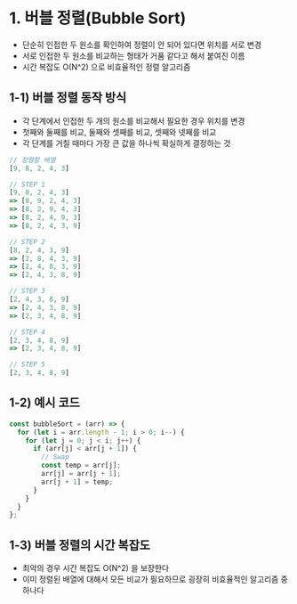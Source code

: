 # 1. 버블 정렬(Bubble Sort)

- 단순히 인접한 두 원소를 확인하여 정렬이 안 되어 있다면 위치를 서로 변경
- 서로 인접한 두 원소를 비교하는 형태가 거품 같다고 해서 붙여진 이름
- 시간 복잡도 O(N^2) 으로 비효율적인 정렬 알고리즘

## 1-1) 버블 정렬 동작 방식

- 각 단계에서 인접한 두 개의 원소를 비교해서 필요한 경우 위치를 변경
- 첫째와 둘째를 비교, 둘째와 셋째를 비교, 셋째와 넷째를 비교
- 각 단계를 거칠 때마다 가장 큰 값을 하나씩 확실하게 결정하는 것

```jsx
// 정렬할 배열
[9, 8, 2, 4, 3]

// STEP 1
[9, 8, 2, 4, 3]
=> [8, 9, 2, 4, 3]
=> [8, 2, 9, 4, 3]
=> [8, 2, 4, 9, 3]
=> [8, 2, 4, 3, 9]

// STEP 2
[8, 2, 4, 3, 9]
=> [2, 8, 4, 3, 9]
=> [2, 4, 8, 3, 9]
=> [2, 4, 3, 8, 9]

// STEP 3
[2, 4, 3, 8, 9]
=> [2, 4, 3, 8, 9]
=> [2, 3, 4, 8, 9]

// STEP 4
[2, 3, 4, 8, 9]
=> [2, 3, 4, 8, 9]

// STEP 5
[2, 3, 4, 8, 9]
```

## 1-2) 예시 코드

```jsx
const bubbleSort = (arr) => {
  for (let i = arr.length - 1; i > 0; i--) {
    for (let j = 0; j < i; j++) {
      if (arr[j] < arr[j + 1]) {
        // Swap
        const temp = arr[j];
        arr[j] = arr[j + 1];
        arr[j + 1] = temp;
      }
    }
  }
};
```

## 1-3) 버블 정렬의 시간 복잡도

- 최악의 경우 시간 복잡도 O(N^2) 을 보장한다
- 이미 정렬된 배열에 대해서 모든 비교가 필요하므로 굉장히 비효율적인 알고리즘 중 하나다
